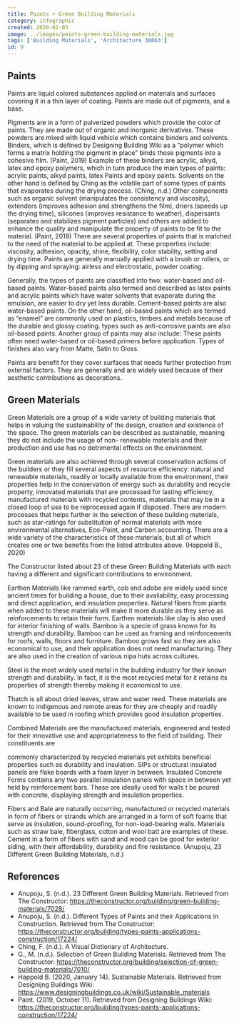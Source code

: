 ```yaml
---
title: Paints + Green Building Materials
category: infographic
created: 2020-02-03
image: ../images/paints-green-building-materials.jpg
tags: ['Building Materials', 'Architecture 30063']
id: 9
---
```


## Paints

Paints are liquid colored substances applied on materials and surfaces covering it in a thin layer of coating. Paints are made out of pigments, and a base.

Pigments are in a form of pulverized powders which provide the color of paints. They are made out of organic and inorganic derivatives. These powders are mixed with liquid vehicle which contains binders and solvents. Binders, which is defined by Designing Building Wiki as a “polymer which forms a matrix holding the pigment in place” binds those pigments into a cohesive film. (Paint, 2019) Example of these binders are acrylic, alkyd, latex and epoxy polymers, which in turn produce the main types of paints: acrylic paints, alkyd paints, latex Paints and epoxy paints. Solvents on the other hand is defined by Ching as the volatile part of some types of paints that evaporates during the drying process. (Ching, n.d.)
Other components such as organic solvent (manipulates the consistency and viscosity), extenders (improves adhesion and strengthens the film), driers (speeds up the drying time), silicones (improves resistance to weather), dispersants (separates and stabilizes pigment particles) and others are added to enhance the quality and manipulate the property of paints to be fit to the material. (Paint, 2019)
There are several properties of paints that is matched to the need of the material to be applied at. These properties include: viscosity, adhesion, opacity, shine, flexibility, color stability, setting and drying time.
Paints are generally manually applied with a brush or rollers, or by dipping and spraying: airless and electrostatic, powder coating.

Generally, the types of paints are classified into two: water-based and oil-based paints. Water-based paints also termed and described as latex paints and acrylic paints which have water solvents that evaporate during the emulsion, are easier to dry yet less durable. Cement-based paints are also water-based paints. On the other hand, oil-based paints which are termed as “enamel” are commonly used on plastics, timbers and metals because of the durable and glossy coating. types such as anti-corrosive paints are also oil-based paints. Another group of paints may also include: These paints often need water-based or oil-based primers before application. Types of finishes also vary from Matte, Satin to Gloss.

Paints are benefit for they cover surfaces that needs further protection from external factors. They are generally and are widely used because of their aesthetic contributions as decorations.

## Green Materials

Green Materials are a group of a wide variety of building materials that helps in valuing the sustainability of the design, creation and existence of the space. The green materials can be described as sustainable, meaning they do not include the usage of non- renewable materials and their production and use has no detrimental effects on the environment.

Green materials are also achieved through several conservation actions of the builders or they fill several aspects of resource efficiency: natural and renewable materials, readily or locally available from the environment, their properties help in the conservation of energy such as durability and recycle property, innovated materials that are processed for lasting efficiency, manufactured materials with recycled contents, materials that may be in a closed loop of use to be reprocessed again if disposed. There are modern processes that helps further in the selection of these building materials, such as star-ratings for substitution of normal materials with more environmental alternatives, Eco-Point, and Carbon accounting. There are a wide variety of the characteristics of these materials, but all of which creates one or two benefits from the listed attributes above. (Happold B., 2020)

The Constructor listed about 23 of these Green Building Materials with each having a different and significant contributions to environment.

Earthen Materials like rammed earth, cob and adobe are widely used since ancient times for building a house, due to their availability, easy processing and direct application, and insulation properties. Natural fibers from plants when added to these materials will make it more durable as they serve as reinforcements to retain their form. Earthen materials like clay is also used for interior finishing of walls.
Bamboo is a specie of grass known for its strength and durability. Bamboo can be used as framing and reinforcements for roofs, walls, floors and furniture. Bamboo grows fast so they are also economical to use, and their application does not need manufacturing. They are also used in the creation of various nipa huts across cultures.

Steel is the most widely used metal in the building industry for their known strength and durability. In fact, it is the most recycled metal for it retains its properties of strength thereby making it economical to use.

Thatch is all about dried leaves, straw and water reed. These materials are known to indigenous and remote areas for they are cheaply and readily available to be used in roofing which provides good insulation properties.

Combined Materials are the manufactured materials, engineered and tested for their innovative use and appropriateness to the field of building. Their constituents are
 
commonly characterized by recycled materials yet exhibits beneficial properties such as durability and insulation. SIPs or structural insulated panels are flake boards with a foam layer in between. Insulated Concrete Forms contains any two parallel insulation panels with space in between yet held by reinforcement bars. These are ideally used for walls t be poured with concrete, displaying strength and insulation properties.

Fibers and Bale are naturally occurring, manufactured or recycled materials in form of fibers or strands which are arranged in a form of soft foams that serve as insulation, sound-proofing, for non-load-bearing walls. Materials such as straw bale, fiberglass, cotton and wool batt are examples of these. Cement in a form of fibers with sand and wood can be good for exterior siding, with their affordability, durability and fire resistance. (Anupoju, 23 Different Green Building Materials, n.d.)


## References

- Anupoju, S. (n.d.). 23 Different Green Building Materials. Retrieved from The Constructor: https://theconstructor.org/building/green-building-materials/7028/
- Anupoju, S. (n.d.). Different Types of Paints and their Applications in Construction. Retrieved from The Constructor: https://theconstructor.org/building/types-paints-applications-construction/17224/
- Ching, F. (n.d.). A Visual Dictionary of Architecture.
- G., M. (n.d.). Selection of Green Building Materials. Retrieved from The Constructor: https://theconstructor.org/building/selection-of-green-building-materials/7010/
- Happold B. (2020, January 14). Sustainable Materials. Retrieved from Designijng Buildings Wiki: https://www.designingbuildings.co.uk/wiki/Sustainable_materials
- Paint. (2019, October 11). Retrieved from Designing Buildings Wiki: https://theconstructor.org/building/types-paints-applications-construction/17224/
